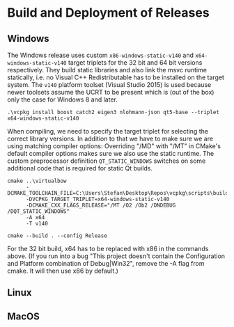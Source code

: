 # Build and Deployment of Releases

## Windows

The Windows release uses custom `x86-windows-static-v140` and `x64-windows-static-v140` target triplets for the 32 bit and 64 bit versions respectively. They build static libraries and also link the msvc runtime statically, i.e. no Visual C++ Redistributable has to be installed on the target system. The `v140` platform toolset (Visual Studio 2015) is used because newer toolsets assume the UCRT to be present which is (out of the box) only the case for Windows 8 and later.

    .\vcpkg install boost catch2 eigen3 nlohmann-json qt5-base --triplet x64-windows-static-v140

When compiling, we need to specify the target triplet for selecting the correct library versions. In addition to that we have to make sure we are using matching compiler options: Overriding "/MD" with "/MT" in CMake's default compiler options makes sure we also use the static runtime. The custom preprocessor definition `QT_STATIC_WINDOWS` switches on some additional code that is required for static Qt builds.

    cmake ..\virtualbow
          -DCMAKE_TOOLCHAIN_FILE=C:\Users\Stefan\Desktop\Repos\vcpkg\scripts\buildsystems\vcpkg.cmake
          -DVCPKG_TARGET_TRIPLET=x64-windows-static-v140
          -DCMAKE_CXX_FLAGS_RELEASE="/MT /O2 /Ob2 /DNDEBUG /DQT_STATIC_WINDOWS"
          -A x64
		  -T v140
		  
	cmake --build . --config Release
	
For the 32 bit build, x64 has to be replaced with x86 in the commands above. (If you run into a bug "This project doesn't contain the Configuration and Platform combination of Debug|Win32", remove the -A flag from cmake. It will then use x86 by default.)
	
## Linux

## MacOS